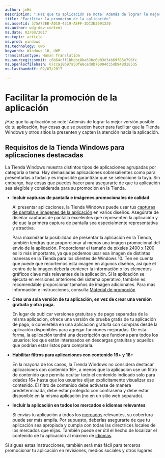 ```yaml
---
author: jnHs
Description: "¡Haz que tu aplicación se note! Además de lograr la mejor versión posible de tu aplicación, hay cosas que se pueden hacer para facilitar que la Tienda Windows y otros sitios la presenten y capten la atención hacia la aplicación."
title: "Facilitar la promoción de la aplicación"
ms.assetid: 375A73EB-A010-4319-AEFF-3DC3E3691220
ms.author: wdg-dev-content
ms.date: 02/08/2017
ms.topic: article
ms.prod: windows
ms.technology: uwp
keywords: Windows 10, UWP
translationtype: Human Translation
ms.sourcegitcommit: c6b64cff1bbebc8ba69bc6e03d34b69f85e798fc
ms.openlocfilehash: 07cca18b97a50fe8ced8b76094d358b948d18535
ms.lasthandoff: 02/07/2017

---
```


# <a name="make-your-app-easier-to-promote"></a>Facilitar la promoción de la aplicación


¡Haz que tu aplicación se note! Además de lograr la mejor versión posible de tu aplicación, hay cosas que se pueden hacer para facilitar que la Tienda Windows y otros sitios la presenten y capten la atención hacia la aplicación.

## <a name="windows-store-requirements-for-featured-apps"></a>Requisitos de la Tienda Windows para aplicaciones destacadas


La Tienda Windows muestra distintos tipos de aplicaciones agrupadas por categoría o tema. Hay demasiadas aplicaciones sobresalientes como para presentarlas a todas y es imposible garantizar que se seleccione la tuya. Sin embargo, hay cosas que puedes hacer para asegurarte de que tu aplicación sea elegible y considerada para su promoción en la Tienda.

-   **Incluir capturas de pantalla e imágenes promocionales de calidad**

    Al presentar aplicaciones, la Tienda Windows puede usar tus [capturas de pantalla e imágenes de la aplicación](app-screenshots-and-images.md) en varios diseños. Asegúrate de diseñar capturas de pantalla excelentes que representen la aplicación y de que la primera captura de pantalla sea especialmente representativa y atractiva.

    Para maximizar la posibilidad de presentar la aplicación en la Tienda, también tendrás que proporcionar al menos una imagen promocional del envío de la aplicación. Proporcionar el tamaño de píxeles 2400 x 1200 es lo más importante, ya que podemos usar esa imagen de distintas maneras en la Tienda para los clientes de Windows 10. Ten en cuenta que puede que recortemos esta imagen en algunos diseños, así que el centro de la imagen debería contener la información o los elementos gráficos clave más relevantes de la aplicación. Si la aplicación se ejecuta en versiones anteriores del sistema operativo, también es recomendable proporcionar tamaños de imagen adicionales. Para más información e instrucciones, consulta [Material de promoción](app-screenshots-and-images.md#promotional-artwork).

-   **Crea una sola versión de tu aplicación, en vez de crear una versión gratuita y otra paga.**

    En lugar de publicar versiones gratuitas y de pago separadas de la misma aplicación, ofrece una versión de prueba gratis de tu aplicación de pago, o conviértela en una aplicación gratuita con compras desde la aplicación disponibles para agregar funciones mejoradas. De esta forma, la aplicación tendrá una descripción que funciona para todos los usuarios: los que están interesados en descargas gratuitas y aquellos que podrían estar listos para comprarla.

-   **Habilitar filtros para aplicaciones con contenido 16+ y 18+**

    En la mayoría de los casos, la Tienda Windows no considera destacar aplicaciones con contenido 16+, a menos que la aplicación use un filtro de contenido que permita ocultar todo el contenido indicado solo para edades 16+ hasta que los usuarios elijan explícitamente visualizar ese contenido. El filtro de contenido debe activarse de manera predeterminada, debe estar protegido con contraseña y debe estar disponible en la misma aplicación (no en un sitio web separado).

-   **Incluir la aplicación en todos los mercados e idiomas relevantes**

    Si envías tu aplicación a todos los [mercados](define-pricing-and-market-selection.md) relevantes, su cobertura puede ser más amplia. Por supuesto, deberías asegurarte de que tu aplicación sea apropiada y cumpla con todas las directrices locales de los mercados que elijas. También puede ser útil el hecho de localizar el contenido de tu aplicación al máximo de [idiomas](supported-languages.md).

Si sigues estas instrucciones, también será más fácil para terceros promocionar tu aplicación en revisiones, medios sociales y otros lugares.

 

 





